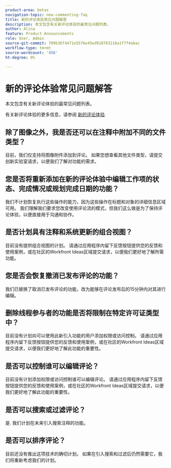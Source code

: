 ```yaml
---
product-area: betas
navigation-topic: new-commenting-faq
title: 新的评论体验常见问题解答
description: 本文包含有关新评论体验的最常见问题列表。
author: Alina
feature: Product Announcements
role: User, Admin
source-git-commit: 709b36f4471e5576e45ed918783216a1f7f4abac
workflow-type: tm+mt
source-wordcount: '456'
ht-degree: 0%

---
```



# 新的评论体验常见问题解答

本文包含有关新评论体验的最常见问题列表。

有关新评论体验的更多信息，请参阅 [新的评论体验](../../betas/new-commenting-experience-beta/unified-commenting-experience.md).

## 除了图像之外，我是否还可以在注释中附加不同的文件类型？

目前，我们仅支持将图像附件添加到评论。 如果您想查看其他文件类型，请提交创新实验室请求，以便我们了解对功能的需求。

## 您是否将重新添加在新的评论体验中编辑工作项的状态、完成情况或规划完成日期的功能？

我们不计划恢复执行这些操作的能力，因为这些操作在标题和对象的详细信息区域可用。 我们理解我们要求您改变使用评论流的模式，但我们这么做是为了保持评论体验，以便直接用于沟通和协作。

## 是否计划具有注释和系统更新的组合视图？

目前没有提供组合视图的计划。 请通过应用程序内留下反馈按钮提供您的反馈和使用案例，或在社区的Workfront Ideas区域提交请求，以便我们更好地了解所需功能。

## 您是否会恢复撤消已发布评论的功能？

我们已替换了取消已发布评论的功能，改为能够在评论发布后的15分钟内对其进行编辑。

## 删除线程参与者的功能是否将限制在特定许可证类型中？

目前没有计划向可以使用此新引入功能的用户添加权限或访问控制。 请通过应用程序内留下反馈按钮提供您的反馈和使用案例，或在社区的Workfront Ideas区域提交请求，以便我们更好地了解此功能的重要性。

## 是否可以控制谁可以编辑评论？

目前没有计划添加权限或访问控制谁可以编辑评论。 请通过应用程序内留下反馈按钮提供您的反馈和使用案例，或在社区的Workfront Ideas区域提交请求，以便我们更好地了解此功能的重要性。

## 是否可以搜索或过滤评论？

是. 我们计划在未来引入搜索注释的功能。

## 是否可以排序评论？

目前还没有推出这项技术的确切计划。 如果在引入搜索和过滤后仍然需要它，我们将重新考虑我们的计划。
